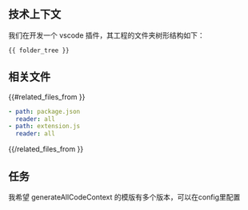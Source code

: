 ## 技术上下文

我们在开发一个 vscode 插件，其工程的文件夹树形结构如下：

```
{{ folder_tree }}
```

## 相关文件

{{#related_files_from }}
```yaml
- path: package.json
  reader: all
- path: extension.js
  reader: all
```
{{/related_files_from }}

## 任务

我希望 generateAllCodeContext 的模版有多个版本，可以在config里配置